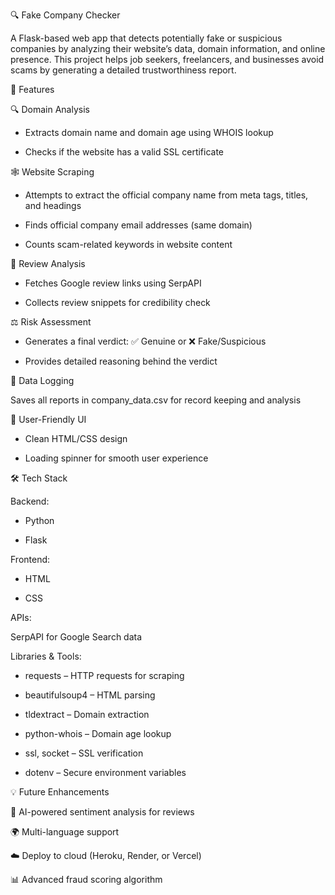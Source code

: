 🔍 Fake Company Checker

A Flask-based web app that detects potentially fake or suspicious companies by analyzing their website’s data, domain information, and online presence.
This project helps job seekers, freelancers, and businesses avoid scams by generating a detailed trustworthiness report.

🚀 Features

🔍 Domain Analysis

* Extracts domain name and domain age using WHOIS lookup

* Checks if the website has a valid SSL certificate

🕸 Website Scraping

* Attempts to extract the official company name from meta tags, titles, and headings

* Finds official company email addresses (same domain)

* Counts scam-related keywords in website content

💬 Review Analysis

* Fetches Google review links using SerpAPI

* Collects review snippets for credibility check

⚖️ Risk Assessment

* Generates a final verdict: ✅ Genuine or ❌ Fake/Suspicious

* Provides detailed reasoning behind the verdict

📝 Data Logging

Saves all reports in company_data.csv for record keeping and analysis

🎨 User-Friendly UI

* Clean HTML/CSS design

* Loading spinner for smooth user experience

🛠️ Tech Stack

Backend:

* Python

* Flask

Frontend:

* HTML

* CSS

APIs:

SerpAPI for Google Search data

Libraries & Tools:

* requests – HTTP requests for scraping

* beautifulsoup4 – HTML parsing

* tldextract – Domain extraction

* python-whois – Domain age lookup

* ssl, socket – SSL verification

* dotenv – Secure environment variables





💡 Future Enhancements

🤖 AI-powered sentiment analysis for reviews

🌍 Multi-language support

☁️ Deploy to cloud (Heroku, Render, or Vercel)

📊 Advanced fraud scoring algorithm
